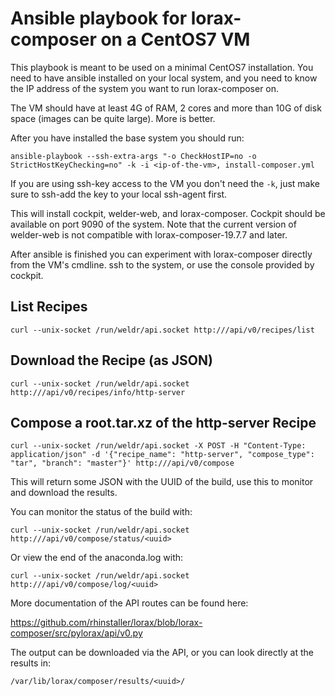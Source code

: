 Ansible playbook for lorax-composer on a CentOS7 VM
===================================================

This playbook is meant to be used on a minimal CentOS7 installation. You need
to have ansible installed on your local system, and you need to know the IP
address of the system you want to run lorax-composer on.

The VM should have at least 4G of RAM, 2 cores and more than 10G of disk space
(images can be quite large). More is better.

After you have installed the base system you should run:

    ansible-playbook --ssh-extra-args "-o CheckHostIP=no -o StrictHostKeyChecking=no" -k -i <ip-of-the-vm>, install-composer.yml

If you are using ssh-key access to the VM you don't need the `-k`, just make sure
to ssh-add the key to your local ssh-agent first.

This will install cockpit, welder-web, and lorax-composer. Cockpit should be
available on port 9090 of the system. Note that the current version of
welder-web is not compatible with lorax-composer-19.7.7 and later.

After ansible is finished you can experiment with lorax-composer directly from
the VM's cmdline. ssh to the system, or use the console provided by
cockpit.

List Recipes
------------

    curl --unix-socket /run/weldr/api.socket http:///api/v0/recipes/list

Download the Recipe (as JSON)
-----------------------------

    curl --unix-socket /run/weldr/api.socket http:///api/v0/recipes/info/http-server

Compose a root.tar.xz of the http-server Recipe
-----------------------------------------------

    curl --unix-socket /run/weldr/api.socket -X POST -H "Content-Type: application/json" -d '{"recipe_name": "http-server", "compose_type": "tar", "branch": "master"}' http:///api/v0/compose

This will return some JSON with the UUID of the build, use this to monitor and download the results.

You can monitor the status of the build with:

    curl --unix-socket /run/weldr/api.socket http:///api/v0/compose/status/<uuid>

Or view the end of the anaconda.log with:

    curl --unix-socket /run/weldr/api.socket http:///api/v0/compose/log/<uuid>

More documentation of the API routes can be found here:

https://github.com/rhinstaller/lorax/blob/lorax-composer/src/pylorax/api/v0.py

The output can be downloaded via the API, or you can look directly at the results in:

    /var/lib/lorax/composer/results/<uuid>/
